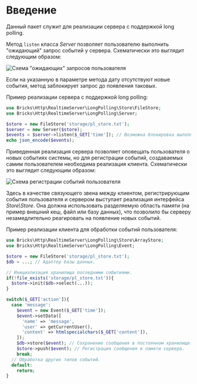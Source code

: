 # Введение

Данный пакет служит для реализации сервера с поддержкой long polling.

Метод `listen` класса _Server_ позволяет пользователю выполнить "ожидающий" 
запрос событий у сервера. Схематически это выглядит следующим образом:

![Схема "ожидающих" запросов 
пользователя](http://plantuml.com:80/plantuml/png/SqmkoIzIA2rEBUBY0f4AkdOAGAeCoB9IoCaiBadDqqWkBIfApIi9oSnDrUHABafDB4bLA0PgI-M2gWJf0V61Ml9Iox68fgUMe9e2aG2gI4vCpW2fIClCIu698ZiXhpGdXwe6kfO1zKJ7miq4oe7zZP211GDK6CaQ1Lk5Wlm23QX2JRsapAAIZ9J4IW00)

Если на указанную в параметре метода дату отсутствуют новые события, метод 
заблокирует запрос до появления таковых.

Пример реализации сервера с поддержкой long polling:

```php
use Bricks\Http\RealtimeServer\LongPolling\Store\FileStore;
use Bricks\Http\RealtimeServer\LongPolling\Server;

$store = new FileStore('storage/pl_store.txt');
$server = new Server($store);
$events = $server->listen($_GET['time']); // Возможна блокировка выполнения.
echo json_encode($events);
```

Приведенная реализация сервера позволяет оповещать пользователя о новых событиях 
системы, но для регистрации событий, создаваемых самим пользователем необходима 
реализация клиента. Схематически это выглядит следующим образом:

![Схема регистрации событий 
пользователя](http://plantuml.com:80/plantuml/png/SqmkoIzIA2rEBUBY0f4AkdOAoJcPgNab2bOAhcL0cWlA1Kga9045Yu4QKf44mNoWU45fSOO6M8Sc5z2WCf1PG6cmeL2ZecC1)

Здесь в качестве связующего звена между клиентом, регистрирующим события 
пользователя и сервером выступает реализация интерфейса _Store\Store_. Она 
должна использовать разделяемую область памяти (на пример внешний кеш, файл или 
базу данных), что позволило бы серверу незамедлительно реагировать на появление 
новых событий.

Пример реализации клиента для обработки событий пользователя:

```php
use Bricks\Http\RealtimeServer\LongPolling\Store\ArrayStore;
use Bricks\Http\RealtimeServer\LongPolling\Event;

$store = new FileStore('storage/pl_store.txt');
$db = ...; // Адаптер базы данных.

// Инициализация хранилища последними событиями.
if(!file_exists('storage/pl_store.txt')){
  $store->init($db->select(...));
}

switch($_GET['action']){
  case 'message':
    $event = new Event($_GET['time']);
    $event->setData([
      'name' => 'message',
      'user' => getCurrentUser(),
      'content' => htmlspecialchars($_GET['content']),
    ]);
    $db->store($event); // Сохранение сообщения в постоянном хранилище.
    $store->push($event); // Регистрация сообщения в памяти сервера.
    break;
  // Обработка других типов событий.
  default:
    return;
}
```
